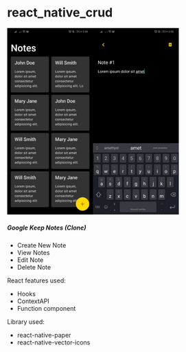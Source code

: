 # react_native_crud

<img src="https://github.com/edlynvillegas/react_native_crud/blob/main/thumbnail1.jpg" alt="Thumbnail" width="200"><img src="https://github.com/edlynvillegas/react_native_crud/blob/main/thumbnail2.jpg" alt="Thumbnail" width="200">

##### Google Keep Notes (Clone)
* Create New Note
* View Notes
* Edit Note
* Delete Note

React features used:
* Hooks
* ContextAPI
* Function component

Library used:
* react-native-paper
* react-native-vector-icons
